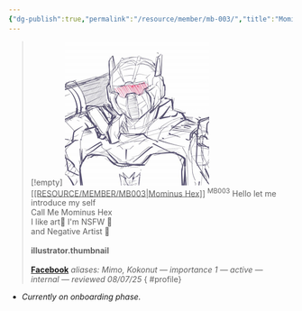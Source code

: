 ```yaml
---
{"dg-publish":true,"permalink":"/resource/member/mb-003/","title":"Mominus Hex","tags":["-member","-member/mominus-hex"]}
---
```


>[!empty]
> ![RESOURCE/ASSET/ICON/MB003.png|icon](/img/user/RESOURCE/ASSET/ICON/MB003.png) <u class="title">[[RESOURCE/MEMBER/MB003\|Mominus Hex]]</u> <sup class="title">MB003</sup>
> Hello let me introduce my self<br>Call Me Mominus Hex<br>I like art🎨 I'm NSFW 🔞<br>and Negative Artist 🎨 <b><br><br>illustrator.thumbnail</b> <b><br><br>[Facebook](https://www.facebook.com/mominus.hex)</b>
> <i class="small">aliases: Mimo, Kokonut — importance 1 — active — internal — reviewed 08/07/25</i>
{ #profile}


- *Currently on onboarding phase.*
